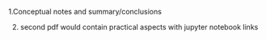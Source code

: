 1.Conceptual notes and summary/conclusions

2. second pdf would contain practical aspects with jupyter notebook links 
